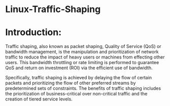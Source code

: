 # Linux-Traffic-Shaping

# Introduction:

  Traffic shaping, also known as packet shaping, Quality of Service (QoS) or bandwidth management, is the manipulation and  prioritization of network traffic to reduce the impact of heavy users or machines from effecting other users. This bandwidth throttling or rate limiting is performed to guarantee QoS and return on investment (ROI) via the efficient use of bandwidth.

Specifically, traffic shaping is achieved by delaying the flow of certain packets and prioritizing the flow of other preferred streams by predetermined sets of constraints. The benefits of traffic shaping includes the prioritization of business-critical over non-critical traffic and the creation of tiered service levels.
